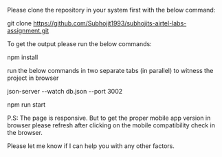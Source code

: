Please clone the repository in your system first with the below command:

git clone https://github.com/Subhojit1993/subhojits-airtel-labs-assignment.git

To get the output please run the below commands:

npm install

run the below commands in two separate tabs (in parallel) to witness the project in browser

json-server --watch db.json --port 3002

npm run start

P.S: The page is responsive. But to get the proper mobile app version in browser please refresh after clicking on the mobile compatibility check in the browser.

Please let me know if I can help you with any other factors.


